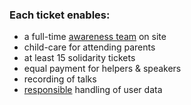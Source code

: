 ### Each ticket enables:

- a full-time [awareness team](consensus.html#awareness) on site
- child-care for attending parents
- at least 15 solidarity tickets
- equal payment for helpers & speakers
- recording of talks
- [responsible](consensus.html#privacy) handling of user data
